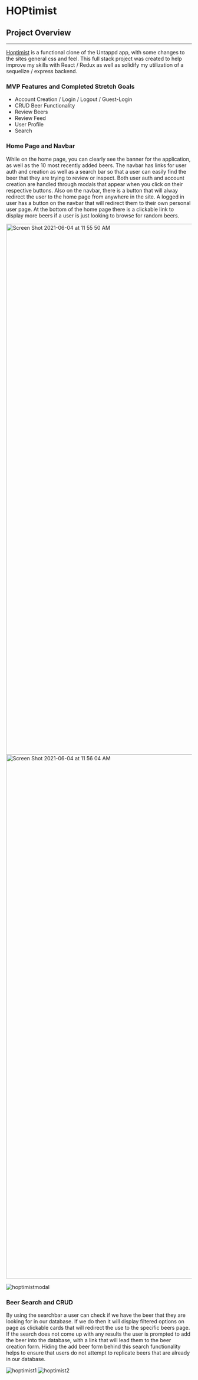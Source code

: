 # HOPtimist

## Project Overview
*** 
[Hoptimist](https://hoptimist-app.herokuapp.com/) is a functional clone of the Untappd app, with some changes to the sites general css and feel. This full stack project was created to help improve my skills with React / Redux as well as solidify my utilization of a sequelize / express backend. 

### MVP Features and Completed Stretch Goals
* Account Creation / Login / Logout / Guest-Login
* CRUD Beer Functionality
* Review Beers
* Review Feed
* User Profile
* Search

### Home Page and Navbar

While on the home page, you can clearly see the banner for the application, as well as the 10 most recently added beers. The navbar has links for user auth and creation as well as a search bar so that a user can easily find the beer that they are trying to review or inspect. Both user auth and account creation are handled through modals that appear when you click on their respective buttons. Also on the navbar, there is a button that will alway redirect the user to the home page from anywhere in the site. A logged in user has a button on the navbar that will redirect them to their own personal user page. At the bottom of the home page there is a clickable link to display more beers if a user is just looking to browse for random beers. 

<img width="1437" alt="Screen Shot 2021-06-04 at 11 55 50 AM" src="https://user-images.githubusercontent.com/74081636/120829975-064eea00-c52c-11eb-86ff-68adbe620802.png">
<img width="1420" alt="Screen Shot 2021-06-04 at 11 56 04 AM" src="https://user-images.githubusercontent.com/74081636/120829980-0818ad80-c52c-11eb-8129-752ef4b67ad1.png">

![hoptimistmodal](https://user-images.githubusercontent.com/74081636/120830694-c50b0a00-c52c-11eb-85ae-b22721b8d180.png)

### Beer Search and CRUD

By using the searchbar a user can check if we have the beer that they are looking for in our database. If we do then it will display filtered options on page as clickable cards that will redirect the use to the specific beers page. If the search does not come up with any results the user is prompted to add the beer into the database, with a link that will lead them to the beer creation form. Hiding the add beer form behind this search functionality helps to ensure that users do not attempt to replicate beers that are already in our database.

![hoptimist1](https://user-images.githubusercontent.com/74081636/120830686-c2a8b000-c52c-11eb-8555-bcac694c670e.png)
![hoptimist2](https://user-images.githubusercontent.com/74081636/120830697-c63c3700-c52c-11eb-9bd9-fcfa818dcbdb.png)
